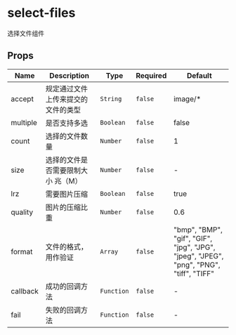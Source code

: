 # select-files

选择文件组件

## Props

<!-- @vuese:select-files:props:start -->
|Name|Description|Type|Required|Default|
|---|---|---|---|---|
|accept|规定通过文件上传来提交的文件的类型|`String`|`false`|image/*|
|multiple|是否支持多选|`Boolean`|`false`|false|
|count|选择的文件数量|`Number`|`false`|1|
|size|选择的文件是否需要限制大小 兆（M）|`Number`|`false`|-|
|lrz|需要图片压缩|`Boolean`|`false`|true|
|quality|图片的压缩比重|`Number`|`false`|0.6|
|format|文件的格式，用作验证|`Array`|`false`|"bmp", "BMP", "gif", "GIF", "jpg", "JPG", "jpeg", "JPEG", "png", "PNG", "tiff", "TIFF"|
|callback|成功的回调方法|`Function`|`false`|-|
|fail|失败的回调方法|`Function`|`false`|-|

<!-- @vuese:select-files:props:end -->


